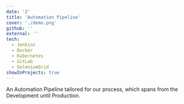 ```yaml
---
date: '2'
title: 'Automation Pipeline'
cover: './demo.png'
github: ''
external: ''
tech:
  - Jenkins
  - Docker
  - Kubernetes
  - GitLab
  - SeleniumGrid
showInProjects: true
---
```


An Automation Pipeline tailored for our process, which spans from the Development until Production.
